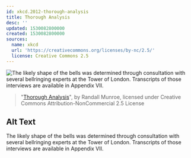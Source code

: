 ```yaml
---
id: xkcd.2012-thorough-analysis
title: Thorough Analysis
desc: ''
updated: 1530082800000
created: 1530082800000
sources:
  name: xkcd
  url: 'https://creativecommons.org/licenses/by-nc/2.5/'
  license: Creative Commons 2.5
---
```

![The likely shape of the bells was determined through consultation with several bellringing experts at the Tower of London. Transcripts of those interviews are available in Appendix VII.](https://imgs.xkcd.com/comics/thorough_analysis.png)
> "[Thorough Analysis](https://xkcd.com/2012/)", by Randall Munroe, licensed under Creative Commons Attribution-NonCommercial 2.5 License

## Alt Text
The likely shape of the bells was determined through consultation with several bellringing experts at the Tower of London. Transcripts of those interviews are available in Appendix VII.
